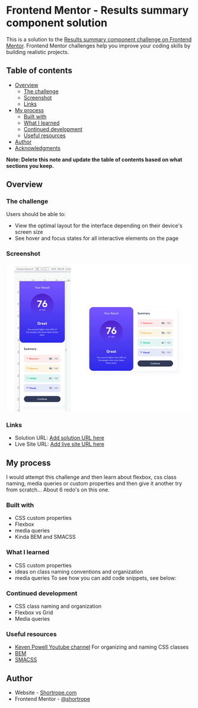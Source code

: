# Frontend Mentor - Results summary component solution

This is a solution to the [Results summary component challenge on Frontend Mentor](https://www.frontendmentor.io/challenges/results-summary-component-CE_K6s0maV). Frontend Mentor challenges help you improve your coding skills by building realistic projects. 

## Table of contents

- [Overview](#overview)
  - [The challenge](#the-challenge)
  - [Screenshot](#screenshot)
  - [Links](#links)
- [My process](#my-process)
  - [Built with](#built-with)
  - [What I learned](#what-i-learned)
  - [Continued development](#continued-development)
  - [Useful resources](#useful-resources)
- [Author](#author)
- [Acknowledgments](#acknowledgments)

**Note: Delete this note and update the table of contents based on what sections you keep.**

## Overview

### The challenge

Users should be able to:

- View the optimal layout for the interface depending on their device's screen size
- See hover and focus states for all interactive elements on the page

### Screenshot

![](./screenshot.png)

### Links

- Solution URL: [Add solution URL here](https://github.com/Shortrope/FEM-results-summary-component)
- Live Site URL: [Add live site URL here](https://your-live-site-url.com)

## My process
I would attempt this challenge and then learn about flexbox, css class naming, media queries or custom properties and then give it another try from scratch...  About 6 redo's on this one.
### Built with
- CSS custom properties
- Flexbox
- media queries
- Kinda BEM and SMACSS

### What I learned
- CSS custom properties
- ideas on class naming conventions and organization
- media queries
To see how you can add code snippets, see below:


### Continued development
- CSS class naming and organization
- Flexbox vs Grid
- Media queries

### Useful resources
- [Keven Powell Youtube channel](https://www.youtube.com/@KevinPowell)
For organizing and naming CSS classes
- [BEM](https://getbem.com/introduction/) 
- [SMACSS](https://smacss.com/)  


## Author

- Website - [Shortrope.com](http://shortrope.com/)
- Frontend Mentor - [@shortrope](https://www.frontendmentor.io/profile/shortrope)


